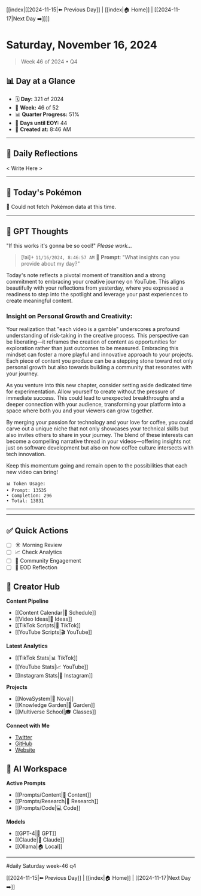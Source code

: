 [[index|[[2024-11-15|⬅️ Previous Day]] | [[index|🏠 Home]] | [[2024-11-17|Next Day ➡️]]]]

# Saturday, November 16, 2024
> Week 46 of 2024 • Q4

## 📊 Day at a Glance
- 🗓️ **Day:** 321 of 2024
- 📅 **Week:** 46 of 52
- 📊 **Quarter Progress:** 51%
- 🎯 **Days until EOY:** 44
- 🔄 **Created at:** 8:46 AM

---

## 📝 Daily Reflections

< Write Here >

---

## 🐾 Today's Pokémon

🐾 Could not fetch Pokémon data at this time.

---

## 🤖 GPT Thoughts

"If this works it's gonna be so cool!"
*Please work...*


> [!ai]+ `11/16/2024, 8:46:57 AM`
> 💭 **Prompt**: "What insights can you provide about my day?"

Today's note reflects a pivotal moment of transition and a strong commitment to embracing your creative journey on YouTube. This aligns beautifully with your reflections from yesterday, where you expressed a readiness to step into the spotlight and leverage your past experiences to create meaningful content. 

### Insight on Personal Growth and Creativity:
Your realization that "each video is a gamble" underscores a profound understanding of risk-taking in the creative process. This perspective can be liberating—it reframes the creation of content as opportunities for exploration rather than just outcomes to be measured. Embracing this mindset can foster a more playful and innovative approach to your projects. Each piece of content you produce can be a stepping stone toward not only personal growth but also towards building a community that resonates with your journey.

As you venture into this new chapter, consider setting aside dedicated time for experimentation. Allow yourself to create without the pressure of immediate success. This could lead to unexpected breakthroughs and a deeper connection with your audience, transforming your platform into a space where both you and your viewers can grow together. 

By merging your passion for technology and your love for coffee, you could carve out a unique niche that not only showcases your technical skills but also invites others to share in your journey. The blend of these interests can become a compelling narrative thread in your videos—offering insights not just on software development but also on how coffee culture intersects with tech innovation.

Keep this momentum going and remain open to the possibilities that each new video can bring!

```stats
📊 Token Usage:
• Prompt: 13535
• Completion: 296
• Total: 13831
```
---



---

## ✅ Quick Actions
- [ ] ☀️ Morning Review
- [ ] 📈 Check Analytics
- [ ] 🤝 Community Engagement
- [ ] 🌙 EOD Reflection

## 📱 Creator Hub
**Content Pipeline**
- [[Content Calendar|📅 Schedule]]
- [[Video Ideas|🎥 Ideas]]
- [[TikTok Scripts|📝 TikTok]]
- [[YouTube Scripts|🎬 YouTube]]

**Latest Analytics**
- [[TikTok Stats|📊 TikTok]]
- [[YouTube Stats|📈 YouTube]]
- [[Instagram Stats|📸 Instagram]]

**Projects**
- [[NovaSystem|🤖 Nova]]
- [[Knowledge Garden|🌳 Garden]]
- [[Multiverse School|🎓 Classes]]

**Connect with Me**
- [Twitter](https://twitter.com/yourusername)
- [GitHub](https://github.com/yourusername)
- [Website](https://yourwebsite.com)

## 🤖 AI Workspace
**Active Prompts**
- [[Prompts/Content|📝 Content]]
- [[Prompts/Research|🔬 Research]]
- [[Prompts/Code|💻 Code]]

**Models**
- [[GPT-4|💬 GPT]]
- [[Claude|🧠 Claude]]
- [[Ollama|🏠 Local]]

---

#daily Saturday week-46 q4 

[[2024-11-15|⬅️ Previous Day]] | [[index|🏠 Home]] | [[2024-11-17|Next Day ➡️]]
